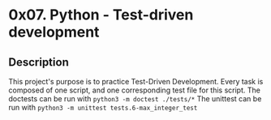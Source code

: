 # 0x07. Python - Test-driven development

## Description
This project's purpose is to practice Test-Driven Development.
Every task is composed of one script, and one corresponding test file for this script.
The doctests can be run with ```python3 -m doctest ./tests/*```
The unittest can be run with ```python3 -m unittest tests.6-max_integer_test```
